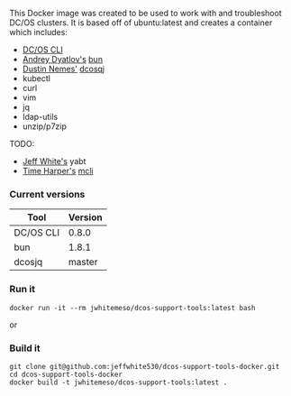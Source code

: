 This Docker image was created to be used to work with and troubleshoot DC/OS clusters.  It is based off of ubuntu:latest and creates a container which includes:

* [DC/OS CLI](https://github.com/dcos/dcos-cli/releases)
* [Andrey Dyatlov's](https://github.com/adyatlov) [bun](https://github.com/adyatlov/bun/releases)
* [Dustin Nemes'](https://github.com/some-things) [dcosqj](https://github.com/some-things/dcosjq)
* kubectl
* curl
* vim
* jq
* ldap-utils
* unzip/p7zip

TODO:
* [Jeff White's](https://github.com/jeffwhite530) yabt
* [Time Harper's](https://github.com/timcharper) [mcli](https://github.com/timcharper/mcli)

### Current versions
|Tool|Version|
|---|---|
|DC/OS CLI|0.8.0|
|bun|1.8.1|
|dcosjq|master|

### Run it
```
docker run -it --rm jwhitemeso/dcos-support-tools:latest bash
```

or

### Build it
```
git clone git@github.com:jeffwhite530/dcos-support-tools-docker.git
cd dcos-support-tools-docker
docker build -t jwhitemeso/dcos-support-tools:latest .
```

